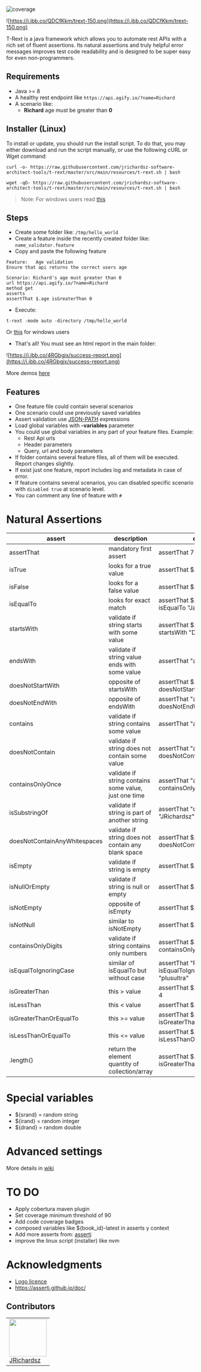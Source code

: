 ![coverage](https://i.ibb.co/MZnwyJW/trext-coverage.png)

![https://i.ibb.co/QDCfKkm/trext-150.png](https://i.ibb.co/QDCfKkm/trext-150.png)

T-Rext is a java framework which allows you to automate rest APIs with a rich set of fluent assertions. Its natural assertions and truly helpful error messages improves test code readability and is designed to be super easy for even non-programmers.


## Requirements

- Java >= 8
- A healthy rest endpoint like `https://api.agify.io/?name=Richard`
- A scenario like: 
    - **Richard** age must be greater than **0**      

## Installer (Linux)

To install or update, you should run the install script. To do that, you may either download and run the script manually, or use the following cURL or Wget command:

```
curl -o- https://raw.githubusercontent.com/jrichardsz-software-architect-tools/t-rext/master/src/main/resources/t-rext.sh | bash
```

```
wget -qO- https://raw.githubusercontent.com/jrichardsz-software-architect-tools/t-rext/master/src/main/resources/t-rext.sh | bash
```

> Note: For windows users read [this](https://github.com/jrichardsz-software-architect-tools/t-rext/wiki/Installer#for-windows-developerstesters)

## Steps

- Create some folder like: `/tmp/hello_world`
- Create a feature inside the recently created folder like: `name_validator.feature`
- Copy and paste the following feature

```
Feature:   Age validation
Ensure that api returns the correct users age

Scenario: Richard's age must greater than 0
url https://api.agify.io/?name=Richard
method get
asserts
assertThat $.age isGreaterThan 0
```

- Execute:

```
t-rext -mode auto -directory /tmp/hello_world
```

Or [this](https://github.com/jrichardsz-software-architect-tools/t-rext/wiki/Execute#for-windows-developers) for windows users


- That's all! You must see an html report in the main folder:

![https://i.ibb.co/4RGbgjx/success-report.png](https://i.ibb.co/4RGbgjx/success-report.png)

More demos [here](https://github.com/jrichardsz-software-architect-tools/t-rext-demo)

## Features

- One feature file could contain several scenarios
- One scenario could use previously saved variables
- Assert validation use [JSON-PATH](https://jsonpath.com/) expressions
- Load global variables with **-variables** parameter
- You could use global variables in any part of your feature files. Example:
  - Rest Api urls
  - Header parameters
  - Query, url and body parameters
- If folder contains several feature files, all of them will be executed. Report changes slightly.
- If exist just one feature, report includes log and metadata in case of error.
- If feature contains several scenarios, you can disabled specific scenario with `disabled true` at scenario level.
- You can comment any line of feature with 	`#`

# Natural Assertions

| assert              | description | example  |
|---------------------|-------------|----------|
| assertThat | mandatory first assert            | assertThat 7 isEqualTo 7 |
| isTrue | looks for a true value  | assertThat $.exist isTrue
| isFalse | looks for a false value | assertThat $.isHero isFalse
| isEqualTo | looks for exact match | assertThat $.content.name isEqualTo "Jane" |
| startsWith | validate if string starts with some value  | assertThat $.content.job startsWith "Dev" |
| endsWith | validate if string value ends with some value  | assertThat "aeiou" endsWith "u" |
| doesNotStartWith | opposite of startsWith | assertThat $.content.job doesNotStartWith "#"  |
| doesNotEndWith | opposite of endsWith | assertThat "aeiou" doesNotEndWith "x" | |
| contains | validate if string contains some value  | assertThat "aeiou" contains "ei" |
| doesNotContain | validate if string does not contain some value  | assertThat "aeiou" doesNotContain "bc" |
| containsOnlyOnce | validate if string contains some value, just one time | assertThat "aeiou" containsOnlyOnce "a" |
| isSubstringOf | validate if string is part of another string | assertThat "ch" isSubstringOf "JRichardsz" |
| doesNotContainAnyWhitespaces | validate if string does not contain any blank space | assertThat $.token doesNotContainAnyWhitespaces |
| isEmpty | validate if string is empty | assertThat $.alias isEmpty |
| isNullOrEmpty | validate if string is null or empty | assertThat $.alias isNullOrEmpty |
| isNotEmpty | opposite of isEmpty | assertThat $.name isNotEmpty |
| isNotNull | similar to isNotEmpty | assertThat $.lastname isNotNull |
| containsOnlyDigits | validate if string contains only numbers | assertThat $.age containsOnlyDigits
| isEqualToIgnoringCase | similar of isEqualTo but without case |  assertThat "PLUSULTRA" isEqualToIgnoringCase "plusultra" |
| isGreaterThan | this > value |  assertThat $.age isGreaterThan 4 |
| isLessThan | this < value |  assertThat $.age isLessThan 10 |
| isGreaterThanOrEqualTo | this >= value |  assertThat $.age isGreaterThanOrEqualTo 5 |
| isLessThanOrEqualTo | this <= value |  assertThat $.age isLessThanOrEqualTo 10 |
| .length() | return the element quantity of collection/array |  assertThat $.books.length() isGreaterThan 5 |

# Special variables

- ${srand} = random string
- ${irand} = random integer
- ${drand} = random double

# Advanced settings

More details in [wiki](https://github.com/jrichardsz-software-architect-tools/t-rext/wiki)

# TO DO

- Apply cobertura maven plugin
- Set coverage minimum threshold of 90
- Add code coverage badges 
- composed variables like ${book_id}-latest in asserts y context
- Add more asserts from: [assertj](https://joel-costigliola.github.io/assertj/core-8/api/org/assertj/core/api/AbstractComparableAssert.html)
- improve the linux script (installer) like nvm

# Acknowledgments

- [Logo licence](https://creazilla.com/nodes/11735-dinosaur-meal-clipart)
- https://assertj.github.io/doc/


## Contributors

<table>
  <tbody>
    <td>
      <img src="https://avatars0.githubusercontent.com/u/3322836?s=460&v=4" width="100px;"/>
      <br />
      <label><a href="http://jrichardsz.github.io/">JRichardsz</a></label>
      <br />
    </td>    
  </tbody>
</table>
